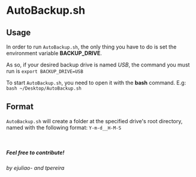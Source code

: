 # AutoBackup.sh

## Usage

In order to run `AutoBackup.sh`, the only thing you have to do is set the environment variable **BACKUP_DRIVE**.

As so, if your desired backup drive is named *USB*, the command you must run is `export BACKUP_DRIVE=USB`

To start `AutoBackup.sh`, you need to open it with the **bash** command. E.g: `bash ~/Desktop/AutoBackup.sh`

## Format

`AutoBackup.sh` will create a folder at the specified drive's root directory, named with the following format: `Y-m-d__H-M-S`

<br>

##### Feel free to contribute!

###### by ejuliao- and tpereira
